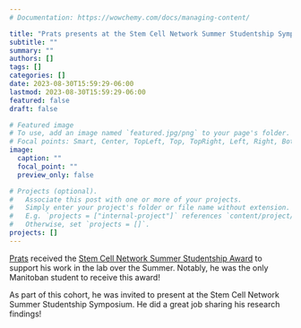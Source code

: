 ```yaml
---
# Documentation: https://wowchemy.com/docs/managing-content/

title: "Prats presents at the Stem Cell Network Summer Studentship Symposium"
subtitle: ""
summary: ""
authors: []
tags: []
categories: []
date: 2023-08-30T15:59:29-06:00
lastmod: 2023-08-30T15:59:29-06:00
featured: false
draft: false

# Featured image
# To use, add an image named `featured.jpg/png` to your page's folder.
# Focal points: Smart, Center, TopLeft, Top, TopRight, Left, Right, BottomLeft, Bottom, BottomRight.
image:
  caption: ""
  focal_point: ""
  preview_only: false

# Projects (optional).
#   Associate this post with one or more of your projects.
#   Simply enter your project's folder or file name without extension.
#   E.g. `projects = ["internal-project"]` references `content/project/deep-learning/index.md`.
#   Otherwise, set `projects = []`.
projects: []
---
```

[Prats](/author/pratyaksh-singhal/) received the [Stem Cell Network Summer Studentship Award](https://stemcellnetwork.ca/stem-cell-network-announces-awardees-of-the-2023-summer-studentships/) to support his work in the lab over the Summer. Notably, he was the only Manitoban student to receive this award! <i class="fa-solid fa-hands-clapping"></i>

As part of this cohort, he was invited to present at the Stem Cell Network Summer Studentship Symposium. He did a great job sharing his research findings!
